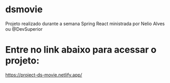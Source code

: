 # dsmovie
Projeto realizado durante a semana Spring React ministrada por Nelio Alves ou @DevSuperior 

# Entre no link abaixo para acessar o projeto:
https://project-ds-movie.netlify.app/

